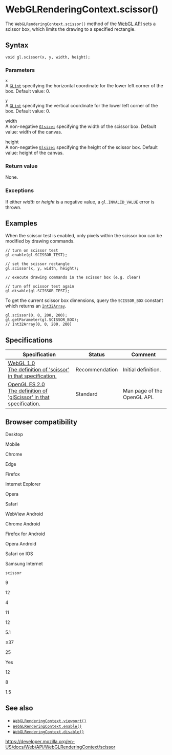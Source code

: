 WebGLRenderingContext.scissor()
===============================

The `WebGLRenderingContext.scissor()` method of the [WebGL API](../webgl_api) sets a scissor box, which limits the drawing to a specified rectangle.

Syntax
------

    void gl.scissor(x, y, width, height);

### Parameters

`x`  
A [`GLint`](../webgl_api/types) specifying the horizontal coordinate for the lower left corner of the box. Default value: 0.

`y`  
A [`GLint`](../webgl_api/types) specifying the vertical coordinate for the lower left corner of the box. Default value: 0.

width  
A non-negative [`Glsizei`](../webgl_api/types) specifying the width of the scissor box. Default value: width of the canvas.

height  
A non-negative [`Glsizei`](../webgl_api/types) specifying the height of the scissor box. Default value: height of the canvas.

### Return value

None.

### Exceptions

If either *width* or *height* is a negative value, a `gl.INVALID_VALUE` error is thrown.

Examples
--------

When the scissor test is enabled, only pixels within the scissor box can be modified by drawing commands.

    // turn on scissor test
    gl.enable(gl.SCISSOR_TEST);

    // set the scissor rectangle
    gl.scissor(x, y, width, height);

    // execute drawing commands in the scissor box (e.g. clear)

    // turn off scissor test again
    gl.disable(gl.SCISSOR_TEST);

To get the current scissor box dimensions, query the `SCISSOR_BOX` constant which returns an [`Int32Array`](https://developer.mozilla.org/en-US/docs/Web/JavaScript/Reference/Global_Objects/Int32Array).

    gl.scissor(0, 0, 200, 200);
    gl.getParameter(gl.SCISSOR_BOX);
    // Int32Array[0, 0, 200, 200]

Specifications
--------------

<table><thead><tr class="header"><th>Specification</th><th>Status</th><th>Comment</th></tr></thead><tbody><tr class="odd"><td><a href="https://www.khronos.org/registry/webgl/specs/latest/1.0/#5.14.4">WebGL 1.0<br />
<span class="small">The definition of 'scissor' in that specification.</span></a></td><td><span class="spec-rec">Recommendation</span></td><td>Initial definition.</td></tr><tr class="even"><td><a href="https://www.khronos.org/opengles/sdk/docs/man/xhtml/glScissor.xml">OpenGL ES 2.0<br />
<span class="small">The definition of 'glScissor' in that specification.</span></a></td><td><span class="spec-standard">Standard</span></td><td>Man page of the OpenGL API.</td></tr></tbody></table>

Browser compatibility
---------------------

Desktop

Mobile

Chrome

Edge

Firefox

Internet Explorer

Opera

Safari

WebView Android

Chrome Android

Firefox for Android

Opera Android

Safari on IOS

Samsung Internet

`scissor`

9

12

4

11

12

5.1

≤37

25

Yes

12

8

1.5

See also
--------

-   [`WebGLRenderingContext.viewport()`](viewport)
-   [`WebGLRenderingContext.enable()`](enable)
-   [`WebGLRenderingContext.disable()`](disable)

<a href="https://developer.mozilla.org/en-US/docs/Web/API/WebGLRenderingContext/scissor" class="_attribution-link">https://developer.mozilla.org/en-US/docs/Web/API/WebGLRenderingContext/scissor</a>
